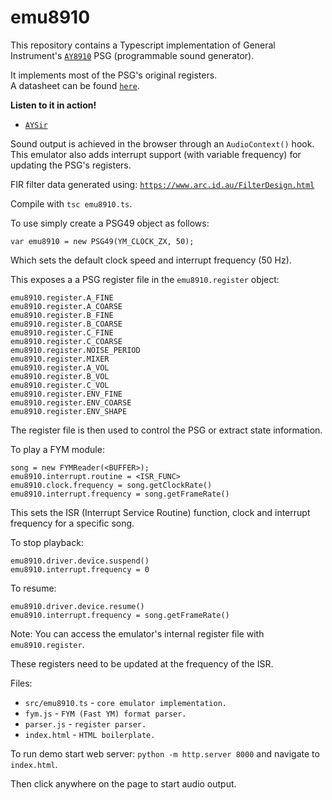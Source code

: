 # emu8910

This repository contains a Typescript implementation of General Instrument's [`AY8910`](https://en.wikipedia.org/wiki/General_Instrument_AY-3-8910) PSG (programmable sound generator).

It implements most of the PSG's original registers. <br>
A datasheet can be found [`here`](http://map.grauw.nl/resources/sound/generalinstrument_ay-3-8910.pdf).

**Listen to it in action!** <br>
* [`AYSir`](https://drsnuggles.github.io/AYSir/?engine=lunar)

Sound output is achieved in the browser through an `AudioContext()` hook. <br>
This emulator also adds interrupt support (with variable frequency) for updating the PSG's registers.

FIR filter data generated using:
[`https://www.arc.id.au/FilterDesign.html`](https://www.arc.id.au/FilterDesign.html)

Compile with `tsc emu8910.ts`.

To use simply create a PSG49 object as follows:
```
var emu8910 = new PSG49(YM_CLOCK_ZX, 50);
```
Which sets the default clock speed and interrupt frequency (50 Hz). 

This exposes a a PSG register file in the `emu8910.register` object:
```
emu8910.register.A_FINE
emu8910.register.A_COARSE
emu8910.register.B_FINE
emu8910.register.B_COARSE
emu8910.register.C_FINE
emu8910.register.C_COARSE
emu8910.register.NOISE_PERIOD
emu8910.register.MIXER
emu8910.register.A_VOL
emu8910.register.B_VOL
emu8910.register.C_VOL
emu8910.register.ENV_FINE
emu8910.register.ENV_COARSE
emu8910.register.ENV_SHAPE
```

The register file is then used to control the PSG or extract state information.

To play a FYM module:
```
song = new FYMReader(<BUFFER>);
emu8910.interrupt.routine = <ISR_FUNC>
emu8910.clock.frequency = song.getClockRate()
emu8910.interrupt.frequency = song.getFrameRate()
```

This sets the ISR (Interrupt Service Routine) function, clock and interrupt frequency for a specific song.

To stop playback:
```
emu8910.driver.device.suspend()
emu8910.interrupt.frequency = 0
```
To resume:
```
emu8910.driver.device.resume()
emu8910.interrupt.frequency = song.getFrameRate()
```

Note: You can access the emulator's internal register file with `emu8910.register`.

These registers need to be updated at the frequency of the ISR.

Files:

* `src/emu8910.ts` - `core emulator implementation.`
* `fym.js` - `FYM (Fast YM) format parser.`
* `parser.js` - `register parser.`
* `index.html` - `HTML boilerplate.`

To run demo start web server: `python -m http.server 8000` and navigate to `index.html`.

Then click anywhere on the page to start audio output.

